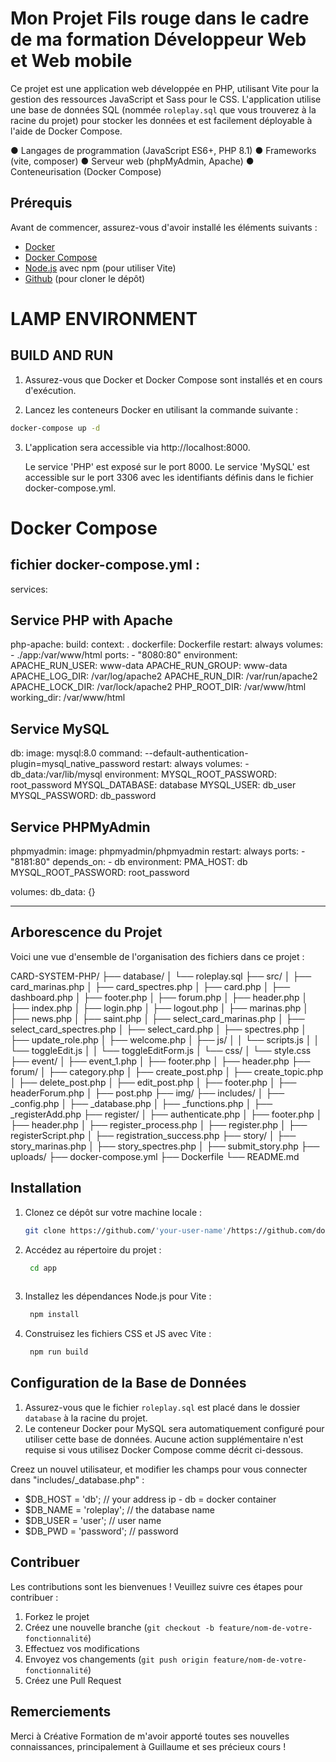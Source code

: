 # Mon Projet Fils rouge dans le cadre de ma formation Développeur Web et Web mobile

Ce projet est une application web développée en PHP, utilisant Vite pour la gestion des ressources JavaScript et Sass pour le CSS. 
L'application utilise une base de données SQL (nommée `roleplay.sql` que vous trouverez à la racine du projet) 
pour stocker les données et est facilement déployable à l'aide de Docker Compose. 

● Langages de programmation (JavaScript ES6+, PHP 8.1)
● Frameworks (vite, composer)
● Serveur web (phpMyAdmin, Apache)
● Conteneurisation (Docker Compose)


## Prérequis

Avant de commencer, assurez-vous d'avoir installé les éléments suivants :

- [Docker](https://www.docker.com/get-started)
- [Docker Compose](https://docs.docker.com/compose/install/)
- [Node.js](https://nodejs.org/) avec npm (pour utiliser Vite)
- [Github](https://github.com/) (pour cloner le dépôt)


# LAMP ENVIRONMENT
## BUILD AND RUN
1. Assurez-vous que Docker et Docker Compose sont installés et en cours d'exécution.

2. Lancez les conteneurs Docker en utilisant la commande suivante :
```sh
docker-compose up -d
```

  
3. L'application sera accessible via http://localhost:8000.

    Le service 'PHP' est exposé sur le port 8000.
    Le service 'MySQL' est accessible sur le port 3306 avec les identifiants définis dans le fichier docker-compose.yml.

# Docker Compose
## fichier docker-compose.yml :
services:
  ## Service PHP with Apache
  php-apache:
    build:
      context: .
      dockerfile: Dockerfile
    restart: always
    volumes:
      - ./app:/var/www/html
    ports:
      - "8080:80"
    environment:
      APACHE_RUN_USER: www-data
      APACHE_RUN_GROUP: www-data
      APACHE_LOG_DIR: /var/log/apache2
      APACHE_RUN_DIR: /var/run/apache2
      APACHE_LOCK_DIR: /var/lock/apache2
      PHP_ROOT_DIR: /var/www/html
    working_dir: /var/www/html
 ## Service MySQL
  db:
    image: mysql:8.0
    command: --default-authentication-plugin=mysql_native_password
    restart: always
    volumes:
      - db_data:/var/lib/mysql
    environment:
      MYSQL_ROOT_PASSWORD: root_password
      MYSQL_DATABASE: database
      MYSQL_USER: db_user
      MYSQL_PASSWORD: db_password

  ## Service PHPMyAdmin
  phpmyadmin:
    image: phpmyadmin/phpmyadmin
    restart: always
    ports:
      - "8181:80"
    depends_on:
      - db
    environment:
      PMA_HOST: db
      MYSQL_ROOT_PASSWORD: root_password

volumes:
  db_data: {}

-------------

## Arborescence du Projet

Voici une vue d'ensemble de l'organisation des fichiers dans ce projet :

CARD-SYSTEM-PHP/
├── database/
│ └── roleplay.sql
├── src/
│ ├── card_marinas.php
│ ├── card_spectres.php
│ ├── card.php
│ ├── dashboard.php
│ ├── footer.php
│ ├── forum.php
│ ├── header.php
│ ├── index.php
│ ├── login.php
│ ├── logout.php
│ ├── marinas.php
│ ├── news.php
│ ├── saint.php
│ ├── select_card_marinas.php
│ ├── select_card_spectres.php
│ ├── select_card.php
│ ├── spectres.php
│ ├── update_role.php
│ ├── welcome.php
│ ├── js/
│ │ └── scripts.js
│ │ └── toggleEdit.js
│ │ └── toggleEditForm.js
│ └── css/
│ └── style.css
├── event/
│ ├── event_1.php
│ ├── footer.php
│ ├── header.php
├── forum/
│ ├── category.php
│ ├── create_post.php
│ ├── create_topic.php
│ ├── delete_post.php
│ ├── edit_post.php
│ ├── footer.php
│ ├── headerForum.php
│ ├── post.php
├── img/
├── includes/
│ ├── _config.php
│ ├── _database.php
│ ├── _functions.php
│ ├── _registerAdd.php
├── register/
│ ├── authenticate.php
│ ├── footer.php
│ ├── header.php
│ ├── register_process.php
│ ├── register.php
│ ├── registerScript.php
│ ├── registration_success.php
├── story/
│ ├── story_marinas.php
│ ├── story_spectres.php
│ ├── submit_story.php
├── uploads/
├── docker-compose.yml
├── Dockerfile
└── README.md

## Installation

1. Clonez ce dépôt sur votre machine locale :
   ```bash
   git clone https://github.com/'your-user-name'/https://github.com/doko972/card-system-php.git

2. Accédez au répertoire du projet :
   ```bash
    cd app
    
3. Installez les dépendances Node.js pour Vite :
   ```bash
    npm install

4. Construisez les fichiers CSS et JS avec Vite :
   ```bash
    npm run build

## Configuration de la Base de Données

1. Assurez-vous que le fichier `roleplay.sql` est placé dans le dossier `database` à la racine du projet.
2. Le conteneur Docker pour MySQL sera automatiquement configuré pour utiliser cette base de données. 
Aucune action supplémentaire n'est requise si vous utilisez Docker Compose comme décrit ci-dessous.

Creez un nouvel utilisateur, et modifier les champs pour vous connecter dans "includes/_database.php" : 

- $DB_HOST = 'db'; // your address ip - db = docker container
- $DB_NAME = 'roleplay'; // the database name
- $DB_USER = 'user'; // user name
- $DB_PWD = 'password'; // password

## Contribuer

Les contributions sont les bienvenues ! Veuillez suivre ces étapes pour contribuer :

1. Forkez le projet
2. Créez une nouvelle branche (`git checkout -b feature/nom-de-votre-fonctionnalité`)
3. Effectuez vos modifications
4. Envoyez vos changements (`git push origin feature/nom-de-votre-fonctionnalité`)
5. Créez une Pull Request

## Remerciements

Merci à Créative Formation de m'avoir apporté toutes ses nouvelles connaissances,
principalement à Guillaume et ses précieux cours !